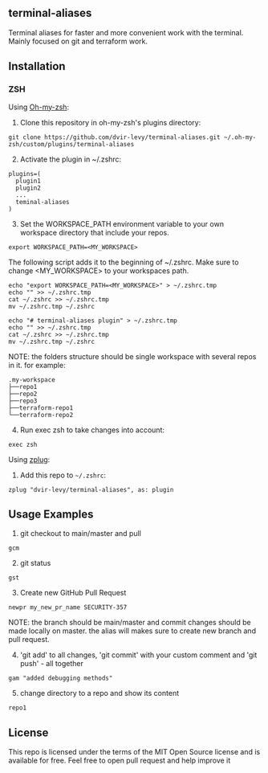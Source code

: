 ## terminal-aliases

Terminal aliases for faster and more convenient work with the terminal. Mainly focused on git and terraform work.


## Installation

### ZSH

Using [Oh-my-zsh](https://github.com/robbyrussell/oh-my-zsh):
1. Clone this repository in oh-my-zsh's plugins directory:
```
git clone https://github.com/dvir-levy/terminal-aliases.git ~/.oh-my-zsh/custom/plugins/terminal-aliases
```

2. Activate the plugin in ~/.zshrc:
```
plugins=(
  plugin1
  plugin2
  ...
  teminal-aliases
)
```

3. Set the WORKSPACE_PATH environment variable to your own workspace directory that include your repos.
```
export WORKSPACE_PATH=<MY_WORKSPACE>
```

The following script adds it to the beginning of ~/.zshrc. Make sure to change <MY_WORKSPACE> to your workspaces path.
```
echo "export WORKSPACE_PATH=<MY_WORKSPACE>" > ~/.zshrc.tmp
echo "" >> ~/.zshrc.tmp
cat ~/.zshrc >> ~/.zshrc.tmp
mv ~/.zshrc.tmp ~/.zshrc

echo "# terminal-aliases plugin" > ~/.zshrc.tmp
echo "" >> ~/.zshrc.tmp
cat ~/.zshrc >> ~/.zshrc.tmp
mv ~/.zshrc.tmp ~/.zshrc
```

NOTE: the folders structure should be single workspace with several repos in it.
for example:
```
.my-workspace
├──repo1
├──repo2
├──repo3
├──terraform-repo1
└──terraform-repo2
```

4. Run exec zsh to take changes into account:
```
exec zsh
```

Using [zplug](https://github.com/zplug/zplug):

1. Add this repo to `~/.zshrc`:
```
zplug "dvir-levy/terminal-aliases", as: plugin
```

## Usage Examples

1. git checkout to main/master and pull
```
gcm
```


2. git status
```
gst
```


3. Create new GitHub Pull Request
```
newpr my_new_pr_name SECURITY-357
```
NOTE: the branch should be main/master and commit changes should be made locally on master. the alias will makes sure to create new branch and pull request.


4. 'git add' to all changes, 'git commit' with your custom comment and 'git push' - all together
```
gam "added debugging methods"
```

5. change directory to a repo and show its content
```
repo1
```

## License

This repo is licensed under the terms of the MIT Open Source
license and is available for free.
Feel free to open pull request and help improve it
